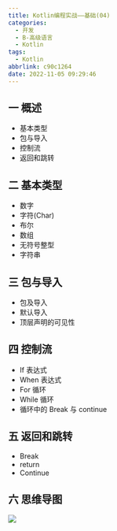 ```yaml
---
title: Kotlin编程实战——基础(04)
categories:
  - 开发
  - B-高级语言
  - Kotlin
tags:
  - Kotlin
abbrlink: c90c1264
date: 2022-11-05 09:29:46
---
```

## 一 概述

* 基本类型
* 包与导入
* 控制流
* 返回和跳转

<!--more-->

## 二 基本类型

* 数字
* 字符(Char)
* 布尔
* 数组
* 无符号整型
* 字符串

## 三 包与导入

* 包及导入
* 默认导入
* 顶层声明的可见性

## 四 控制流

* If 表达式
* When 表达式
* For 循环
* While 循环
* 循环中的 Break 与 continue

## 五 返回和跳转

* Break 
* return
*  Continue 

## 六 思维导图

![][1]

[1]:https://cdn.jsdelivr.net/gh/PGzxc/CDN/blog-kotlin/kotlin-learn-struct-4.png